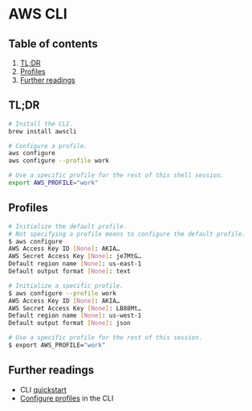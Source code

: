 # AWS CLI

## Table of contents <!-- omit in toc -->

1. [TL;DR](#tldr)
1. [Profiles](#profiles)
1. [Further readings](#further-readings)

## TL;DR

```sh
# Install the CLI.
brew install awscli

# Configure a profile.
aws configure
aws configure --profile work

# Use a specific profile for the rest of this shell session.
export AWS_PROFILE="work"
```

## Profiles

```sh
# Initialize the default profile.
# Not specifying a profile means to configure the default profile.
$ aws configure
AWS Access Key ID [None]: AKIA…
AWS Secret Access Key [None]: je7MtG…
Default region name [None]: us-east-1
Default output format [None]: text

# Initialize a specific profile.
$ aws configure --profile work
AWS Access Key ID [None]: AKIA…
AWS Secret Access Key [None]: LB88Mt…
Default region name [None]: us-west-1
Default output format [None]: json

# Use a specific profile for the rest of this session.
$ export AWS_PROFILE="work"
```

## Further readings

- CLI [quickstart]
- [Configure profiles] in the CLI

<!--
  References
  -->

<!-- Upstream -->
[quickstart]: https://docs.aws.amazon.com/cli/latest/userguide/cli-configure-quickstart.html
[configure profiles]: https://docs.aws.amazon.com/cli/latest/userguide/cli-configure-profiles.html
